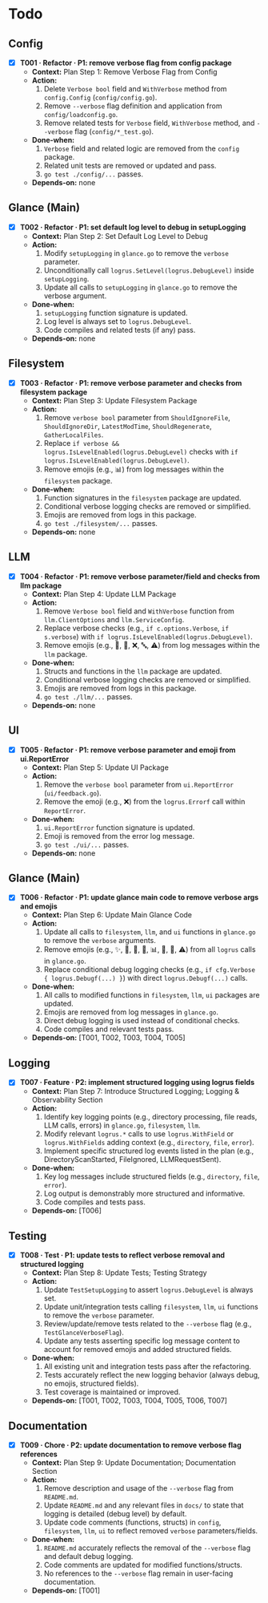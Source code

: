 # Todo

## Config
- [x] **T001 · Refactor · P1: remove verbose flag from config package**
    - **Context:** Plan Step 1: Remove Verbose Flag from Config
    - **Action:**
        1. Delete `Verbose bool` field and `WithVerbose` method from `config.Config` (`config/config.go`).
        2. Remove `--verbose` flag definition and application from `config/loadconfig.go`.
        3. Remove related tests for `Verbose` field, `WithVerbose` method, and `--verbose` flag (`config/*_test.go`).
    - **Done‑when:**
        1. `Verbose` field and related logic are removed from the `config` package.
        2. Related unit tests are removed or updated and pass.
        3. `go test ./config/...` passes.
    - **Depends‑on:** none

## Glance (Main)
- [x] **T002 · Refactor · P1: set default log level to debug in setupLogging**
    - **Context:** Plan Step 2: Set Default Log Level to Debug
    - **Action:**
        1. Modify `setupLogging` in `glance.go` to remove the `verbose` parameter.
        2. Unconditionally call `logrus.SetLevel(logrus.DebugLevel)` inside `setupLogging`.
        3. Update all calls to `setupLogging` in `glance.go` to remove the verbose argument.
    - **Done‑when:**
        1. `setupLogging` function signature is updated.
        2. Log level is always set to `logrus.DebugLevel`.
        3. Code compiles and related tests (if any) pass.
    - **Depends‑on:** none

## Filesystem
- [x] **T003 · Refactor · P1: remove verbose parameter and checks from filesystem package**
    - **Context:** Plan Step 3: Update Filesystem Package
    - **Action:**
        1. Remove `verbose bool` parameter from `ShouldIgnoreFile`, `ShouldIgnoreDir`, `LatestModTime`, `ShouldRegenerate`, `GatherLocalFiles`.
        2. Replace `if verbose && logrus.IsLevelEnabled(logrus.DebugLevel)` checks with `if logrus.IsLevelEnabled(logrus.DebugLevel)`.
        3. Remove emojis (e.g., 📊) from log messages within the `filesystem` package.
    - **Done‑when:**
        1. Function signatures in the `filesystem` package are updated.
        2. Conditional verbose logging checks are removed or simplified.
        3. Emojis are removed from logs in this package.
        4. `go test ./filesystem/...` passes.
    - **Depends‑on:** none

## LLM
- [x] **T004 · Refactor · P1: remove verbose parameter/field and checks from llm package**
    - **Context:** Plan Step 4: Update LLM Package
    - **Action:**
        1. Remove `Verbose bool` field and `WithVerbose` function from `llm.ClientOptions` and `llm.ServiceConfig`.
        2. Replace verbose checks (e.g., `if c.options.Verbose`, `if s.verbose`) with `if logrus.IsLevelEnabled(logrus.DebugLevel)`.
        3. Remove emojis (e.g., 🚀, 🔄, ❌, 🔤, ⚠️) from log messages within the `llm` package.
    - **Done‑when:**
        1. Structs and functions in the `llm` package are updated.
        2. Conditional verbose logging checks are removed or simplified.
        3. Emojis are removed from logs in this package.
        4. `go test ./llm/...` passes.
    - **Depends‑on:** none

## UI
- [x] **T005 · Refactor · P1: remove verbose parameter and emoji from ui.ReportError**
    - **Context:** Plan Step 5: Update UI Package
    - **Action:**
        1. Remove the `verbose bool` parameter from `ui.ReportError` (`ui/feedback.go`).
        2. Remove the emoji (e.g., ❌) from the `logrus.Errorf` call within `ReportError`.
    - **Done‑when:**
        1. `ui.ReportError` function signature is updated.
        2. Emoji is removed from the error log message.
        3. `go test ./ui/...` passes.
    - **Depends‑on:** none

## Glance (Main)
- [x] **T006 · Refactor · P1: update glance main code to remove verbose args and emojis**
    - **Context:** Plan Step 6: Update Main Glance Code
    - **Action:**
        1. Update all calls to `filesystem`, `llm`, and `ui` functions in `glance.go` to remove the `verbose` arguments.
        2. Remove emojis (e.g., ✨, 🚫, 🧠, 🎯, 📊, 🔢, 🌟, ⚠️) from all `logrus` calls in `glance.go`.
        3. Replace conditional debug logging checks (e.g., `if cfg.Verbose { logrus.Debugf(...) }`) with direct `logrus.Debugf(...)` calls.
    - **Done‑when:**
        1. All calls to modified functions in `filesystem`, `llm`, `ui` packages are updated.
        2. Emojis are removed from log messages in `glance.go`.
        3. Direct debug logging is used instead of conditional checks.
        4. Code compiles and relevant tests pass.
    - **Depends‑on:** [T001, T002, T003, T004, T005]

## Logging
- [x] **T007 · Feature · P2: implement structured logging using logrus fields**
    - **Context:** Plan Step 7: Introduce Structured Logging; Logging & Observability Section
    - **Action:**
        1. Identify key logging points (e.g., directory processing, file reads, LLM calls, errors) in `glance.go`, `filesystem`, `llm`.
        2. Modify relevant `logrus.*` calls to use `logrus.WithField` or `logrus.WithFields` adding context (e.g., `directory`, `file`, `error`).
        3. Implement specific structured log events listed in the plan (e.g., DirectoryScanStarted, FileIgnored, LLMRequestSent).
    - **Done‑when:**
        1. Key log messages include structured fields (e.g., `directory`, `file`, `error`).
        2. Log output is demonstrably more structured and informative.
        3. Code compiles and tests pass.
    - **Depends‑on:** [T006]

## Testing
- [x] **T008 · Test · P1: update tests to reflect verbose removal and structured logging**
    - **Context:** Plan Step 8: Update Tests; Testing Strategy
    - **Action:**
        1. Update `TestSetupLogging` to assert `logrus.DebugLevel` is always set.
        2. Update unit/integration tests calling `filesystem`, `llm`, `ui` functions to remove the `verbose` parameter.
        3. Review/update/remove tests related to the `--verbose` flag (e.g., `TestGlanceVerboseFlag`).
        4. Update any tests asserting specific log message content to account for removed emojis and added structured fields.
    - **Done‑when:**
        1. All existing unit and integration tests pass after the refactoring.
        2. Tests accurately reflect the new logging behavior (always debug, no emojis, structured fields).
        3. Test coverage is maintained or improved.
    - **Depends‑on:** [T001, T002, T003, T004, T005, T006, T007]

## Documentation
- [x] **T009 · Chore · P2: update documentation to remove verbose flag references**
    - **Context:** Plan Step 9: Update Documentation; Documentation Section
    - **Action:**
        1. Remove description and usage of the `--verbose` flag from `README.md`.
        2. Update `README.md` and any relevant files in `docs/` to state that logging is detailed (debug level) by default.
        3. Update code comments (functions, structs) in `config`, `filesystem`, `llm`, `ui` to reflect removed `verbose` parameters/fields.
    - **Done‑when:**
        1. `README.md` accurately reflects the removal of the `--verbose` flag and default debug logging.
        2. Code comments are updated for modified functions/structs.
        3. No references to the `--verbose` flag remain in user-facing documentation.
    - **Depends‑on:** [T001]
